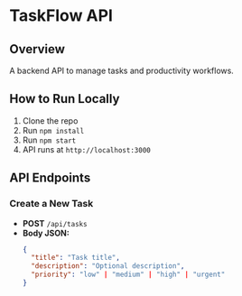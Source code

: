 # TaskFlow API

## Overview

A backend API to manage tasks and productivity workflows.

## How to Run Locally

1. Clone the repo
2. Run `npm install`
3. Run `npm start`
4. API runs at `http://localhost:3000`

## API Endpoints

### Create a New Task

- **POST** `/api/tasks`
- **Body JSON:**
  ```json
  {
    "title": "Task title",
    "description": "Optional description",
    "priority": "low" | "medium" | "high" | "urgent"
  }
